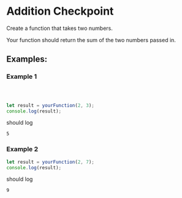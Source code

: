 # Addition Checkpoint

Create a function that takes two numbers.

Your function should return the sum of the two numbers passed in.

## Examples:

### Example 1

```js



let result = yourFunction(2, 3);
console.log(result);
```

should log 

```
5
```

### Example 2

```js
let result = yourFunction(2, 7);
console.log(result);
```

should log


```
9
```
